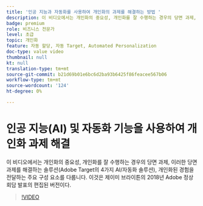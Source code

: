 ```yaml
---
title: '인공 지능과 자동화를 사용하여 개인화의 과제를 해결하는 방법 '
description: 이 비디오에서는 개인화의 중요성, 개인화를 잘 수행하는 경우의 당면 과제, 이러한 당면 과제를 해결하는 솔루션(Adobe Target의 4가지 AI/자동화 솔루션), 개인화된 경험을 전달하는 주요 구성 요소를 다룹니다. 이것은 제이미 브라이튼의 2018년 Adobe 정상회담 발표의 편집된 버전이다.
badge: premium
role: 비즈니스 전문가
level: 초급
topic: 개인화
feature: 자동 할당, 자동 Target, Automated Personalization
doc-type: value video
thumbnail: null
kt: null
translation-type: tm+mt
source-git-commit: b21d69b01e6bc6d2ba93b6425f86feacee567b06
workflow-type: tm+mt
source-wordcount: '124'
ht-degree: 0%

---
```



# 인공 지능(AI) 및 자동화 기능을 사용하여 개인화 과제 해결

이 비디오에서는 개인화의 중요성, 개인화를 잘 수행하는 경우의 당면 과제, 이러한 당면 과제를 해결하는 솔루션(Adobe Target의 4가지 AI/자동화 솔루션), 개인화된 경험을 전달하는 주요 구성 요소를 다룹니다. 이것은 제이미 브라이튼의 2018년 Adobe 정상회담 발표의 편집된 버전이다.

>[!VIDEO](https://video.tv.adobe.com/v/25440/?quality=12)